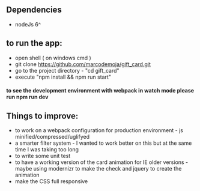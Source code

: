 ## Dependencies
* nodeJs 6^

## to run the app:
* open shell ( on windows cmd )
* git clone https://github.com/marcodemoja/gift_card.git
* go to the  project directory - "cd gift_card"
* execute "npm install && npm run start"


#### to see the development environment with webpack in watch mode please run npm run dev



## Things to improve:
* to work on a webpack configuration for production environment - js  minified/compressed/uglifyed
* a smarter filter system - I wanted to work better on this but at the same time I was taking too long
* to write some unit test
* to have a working version of the card animation for IE older versions - maybe using modernizr to make the check and jquery to create the animation
* make the CSS full responsive
